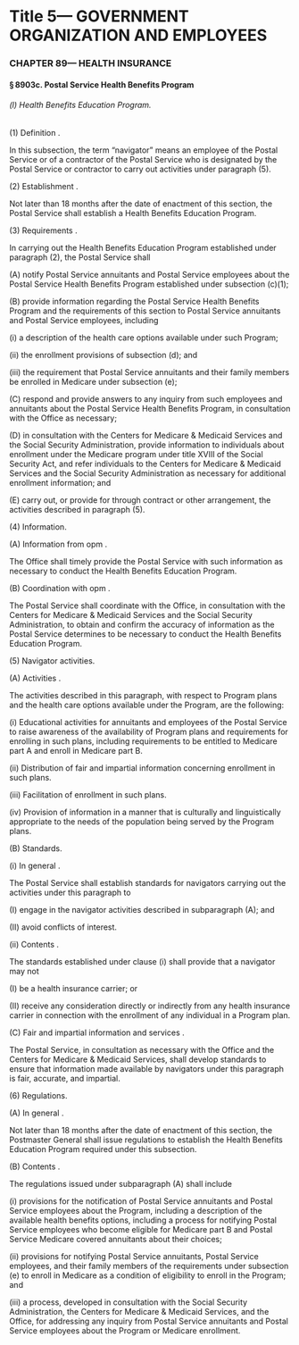 
# Title 5— GOVERNMENT ORGANIZATION AND EMPLOYEES
### CHAPTER 89— HEALTH INSURANCE
#### § 8903c. Postal Service Health Benefits Program
###### (l) Health Benefits Education Program.

(1) Definition .

In this subsection, the term “navigator” means an employee of the Postal Service or of a contractor of the Postal Service who is designated by the Postal Service or contractor to carry out activities under paragraph (5).

(2) Establishment .

Not later than 18 months after the date of enactment of this section, the Postal Service shall establish a Health Benefits Education Program.

(3) Requirements .

In carrying out the Health Benefits Education Program established under paragraph (2), the Postal Service shall

(A) notify Postal Service annuitants and Postal Service employees about the Postal Service Health Benefits Program established under subsection (c)(1);

(B) provide information regarding the Postal Service Health Benefits Program and the requirements of this section to Postal Service annuitants and Postal Service employees, including

(i) a description of the health care options available under such Program;

(ii) the enrollment provisions of subsection (d); and

(iii) the requirement that Postal Service annuitants and their family members be enrolled in Medicare under subsection (e);

(C) respond and provide answers to any inquiry from such employees and annuitants about the Postal Service Health Benefits Program, in consultation with the Office as necessary;

(D) in consultation with the Centers for Medicare & Medicaid Services and the Social Security Administration, provide information to individuals about enrollment under the Medicare program under title XVIII of the Social Security Act, and refer individuals to the Centers for Medicare & Medicaid Services and the Social Security Administration as necessary for additional enrollment information; and

(E) carry out, or provide for through contract or other arrangement, the activities described in paragraph (5).

(4) Information.

(A) Information from opm .

The Office shall timely provide the Postal Service with such information as necessary to conduct the Health Benefits Education Program.

(B) Coordination with opm .

The Postal Service shall coordinate with the Office, in consultation with the Centers for Medicare & Medicaid Services and the Social Security Administration, to obtain and confirm the accuracy of information as the Postal Service determines to be necessary to conduct the Health Benefits Education Program.

(5) Navigator activities.

(A) Activities .

The activities described in this paragraph, with respect to Program plans and the health care options available under the Program, are the following:

(i) Educational activities for annuitants and employees of the Postal Service to raise awareness of the availability of Program plans and requirements for enrolling in such plans, including requirements to be entitled to Medicare part A and enroll in Medicare part B.

(ii) Distribution of fair and impartial information concerning enrollment in such plans.

(iii) Facilitation of enrollment in such plans.

(iv) Provision of information in a manner that is culturally and linguistically appropriate to the needs of the population being served by the Program plans.

(B) Standards.

(i) In general .

The Postal Service shall establish standards for navigators carrying out the activities under this paragraph to

(I) engage in the navigator activities described in subparagraph (A); and

(II) avoid conflicts of interest.

(ii) Contents .

The standards established under clause (i) shall provide that a navigator may not

(I) be a health insurance carrier; or

(II) receive any consideration directly or indirectly from any health insurance carrier in connection with the enrollment of any individual in a Program plan.

(C) Fair and impartial information and services .

The Postal Service, in consultation as necessary with the Office and the Centers for Medicare & Medicaid Services, shall develop standards to ensure that information made available by navigators under this paragraph is fair, accurate, and impartial.

(6) Regulations.

(A) In general .

Not later than 18 months after the date of enactment of this section, the Postmaster General shall issue regulations to establish the Health Benefits Education Program required under this subsection.

(B) Contents .

The regulations issued under subparagraph (A) shall include

(i) provisions for the notification of Postal Service annuitants and Postal Service employees about the Program, including a description of the available health benefits options, including a process for notifying Postal Service employees who become eligible for Medicare part B and Postal Service Medicare covered annuitants about their choices;

(ii) provisions for notifying Postal Service annuitants, Postal Service employees, and their family members of the requirements under subsection (e) to enroll in Medicare as a condition of eligibility to enroll in the Program; and

(iii) a process, developed in consultation with the Social Security Administration, the Centers for Medicare & Medicaid Services, and the Office, for addressing any inquiry from Postal Service annuitants and Postal Service employees about the Program or Medicare enrollment.
